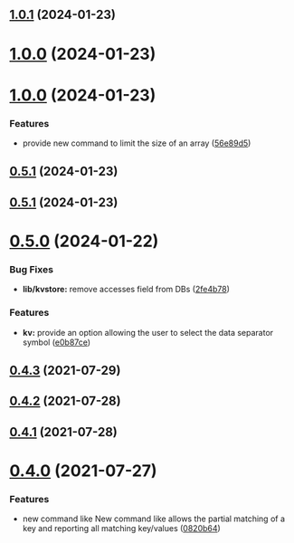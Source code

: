 ## [1.0.1](https://github.com/27escape/kvstore/compare/1.0.0...v1.0.1) (2024-01-23)



# [1.0.0](https://github.com/27escape/kvstore/compare/v1.0.0...1.0.0) (2024-01-23)



# [1.0.0](https://github.com/27escape/kvstore/compare/0.5.1...v1.0.0) (2024-01-23)


### Features

* provide new command to limit the size of an array ([56e89d5](https://github.com/27escape/kvstore/commit/56e89d56fd02de4940840cb3a91b4335c68ebd90))



## [0.5.1](https://github.com/27escape/kvstore/compare/v0.5.1...0.5.1) (2024-01-23)



## [0.5.1](https://github.com/27escape/kvstore/compare/v0.5.0...v0.5.1) (2024-01-23)



# [0.5.0](https://github.com/27escape/kvstore/compare/0.5.0...v0.5.0) (2024-01-22)


### Bug Fixes

* **lib/kvstore:** remove accesses field from DBs ([2fe4b78](https://github.com/27escape/kvstore/commit/2fe4b78750aa5b7b56a1e5a3d19fa10abc342278))


### Features

* **kv:** provide an option allowing the user to select the data separator symbol ([e0b87ce](https://github.com/27escape/kvstore/commit/e0b87ce9589fe9958972d8b90e3067e05f9536f6))



## [0.4.3](https://github.com/27escape/kvstore/compare/v0.4.2...v0.4.3) (2021-07-29)



## [0.4.2](https://github.com/27escape/kvstore/compare/v0.4.1...v0.4.2) (2021-07-28)



## [0.4.1](https://github.com/27escape/kvstore/compare/v0.4.0...v0.4.1) (2021-07-28)



# [0.4.0](https://github.com/27escape/kvstore/compare/0820b6464177a501f50b84cddbb6803ebb2f46e6...v0.4.0) (2021-07-27)


### Features

* new command like New command like allows the partial matching of a key and reporting all matching key/values ([0820b64](https://github.com/27escape/kvstore/commit/0820b6464177a501f50b84cddbb6803ebb2f46e6))



